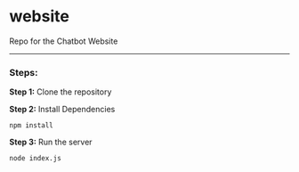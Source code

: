 # website
Repo for the Chatbot Website

<hr>

### Steps:

**Step 1:** Clone the repository

**Step 2:** Install Dependencies
```
npm install
```

**Step 3:** Run the server
```
node index.js
```

